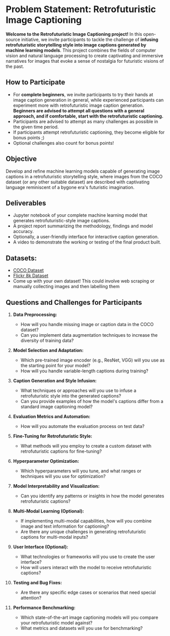 # Problem Statement: Retrofuturistic Image Captioning

**Welcome to the Retrofuturistic Image Captioning project!** In this open-source initiative, we invite participants to tackle the challenge of **infusing retrofuturistic storytelling style into image captions generated by machine learning models**. This project combines the fields of computer vision and natural language processing to create captivating and immersive narratives for images that evoke a sense of nostalgia for futuristic visions of the past.

## How to Participate

- For **complete beginners**, we invite participants to try their hands at image caption generation in general, while experienced participants can experiment more with retrofuturistic image caption generation. **Beginners are advised to attempt all questions with a general approach, and if comfortable, start with the retrofuturistic captioning.**
- Participants are advised to attempt as many challenges as possible in the given time period.
- If participants attempt retrofuturistic captioning, they become eligible for bonus points ;)
- Optional challenges also count for bonus points!

## Objective

Develop and refine machine learning models capable of generating image captions in a retrofuturistic storytelling style, where images from the COCO dataset (or any other suitable dataset) are described with captivating language reminiscent of a bygone era's futuristic imagination.

## Deliverables

- Jupyter notebook of your complete machine learning model that generates retrofuturistic-style image captions.
- A project report summarizing the methodology, findings and model accuracy.
- Optionally, a user-friendly interface for interactive caption generation.
- A video to demonstrate the working or testing of the final product built.

## Datasets:

- [COCO Dataset](https://cocodataset.org/#home)
- [Flickr 8k Dataset](https://www.kaggle.com/shadabhussain/flickr8k)
- Come up with your own dataset! This could involve web scraping or manually collecting images and then labelling them

## Questions and Challenges for Participants

1. **Data Preprocessing:**
   - How will you handle missing image or caption data in the COCO dataset?
   - Can you implement data augmentation techniques to increase the diversity of training data?

2. **Model Selection and Adaptation:**
   - Which pre-trained image encoder (e.g., ResNet, VGG) will you use as the starting point for your model?
   - How will you handle variable-length captions during training?

3. **Caption Generation and Style Infusion:**
   - What techniques or approaches will you use to infuse a retrofuturistic style into the generated captions?
   - Can you provide examples of how the model's captions differ from a standard image captioning model?

4. **Evaluation Metrics and Automation:**
   - How will you automate the evaluation process on test data?

5. **Fine-Tuning for Retrofuturistic Style:**
   - What methods will you employ to create a custom dataset with retrofuturistic captions for fine-tuning?

6. **Hyperparameter Optimization:**
   - Which hyperparameters will you tune, and what ranges or techniques will you use for optimization?

7. **Model Interpretability and Visualization:**
   - Can you identify any patterns or insights in how the model generates retrofuturistic captions?

8. **Multi-Modal Learning (Optional):**
   - If implementing multi-modal capabilities, how will you combine image and text information for captioning?
   - Are there any unique challenges in generating retrofuturistic captions for multi-modal inputs?

9. **User Interface (Optional):**
   - What technologies or frameworks will you use to create the user interface?
   - How will users interact with the model to receive retrofuturistic captions?

10. **Testing and Bug Fixes:**
    - Are there any specific edge cases or scenarios that need special attention?

11. **Performance Benchmarking:**
    - Which state-of-the-art image captioning models will you compare your retrofuturistic model against?
    - What metrics and datasets will you use for benchmarking?

